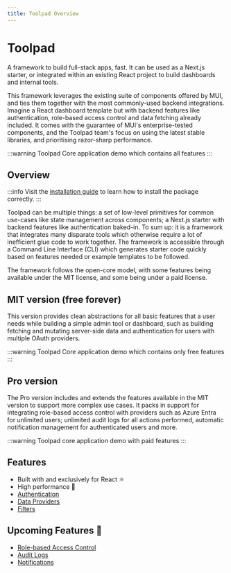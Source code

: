 ```yaml
---
title: Toolpad Overview
---
```


# Toolpad

<p class="description">A framework to build full-stack apps, fast. It can be used as a Next.js starter, or integrated within an existing React project to build dashboards and internal tools. </p>

This framework leverages the existing suite of components offered by MUI, and ties them together with the most commonly-used backend integrations. Imagine a React dashboard template but with backend features like authentication, role-based access control and data fetching already included. It comes with the guarantee of MUI's enterprise-tested components, and the Toolpad team's focus on using the latest stable libraries, and prioritising razor-sharp performance.

:::warning
Toolpad Core application demo which contains all features
:::

## Overview

:::info
Visit the [installation guide](/toolpad/core/installation/) to learn how to install the package correctly.
:::

Toolpad can be multiple things: a set of low-level primitives for common use-cases like state management across components; a Next.js starter with backend features like authentication baked-in. To sum up: it is a framework that integrates many disparate tools which otherwise require a lot of inefficient glue code to work together. The framework is accessible through a Command Line Interface (CLI) which generates starter code quickly based on features needed or example templates to be followed.

The framework follows the open-core model, with some features being available under the MIT license, and some being under a paid license.

## MIT version (free forever)

This version provides clean abstractions for all basic features that a user needs while building a simple admin tool or dashboard, such as building fetching and mutating server-side data and authentication for users with multiple OAuth providers.

:::warning
Toolpad Core application demo which contains only free features
:::

## Pro version

The Pro version includes and extends the features available in the MIT version to support more complex use cases. It packs in support for integrating role-based access control with providers such as Azure Entra for unlimited users; unlimited audit logs for all actions performed, automatic notification management for authenticated users and more.

:::warning
Toolpad core application demo with paid features
:::

## Features

- Built with and exclusively for React ⚛️
- High performance 🚀
- [Authentication](/)
- [Data Providers](/)
- [Filters](/)

## Upcoming Features 🚧

- [Role-based Access Control](/)
- [Audit Logs](/)
- [Notifications](/)
